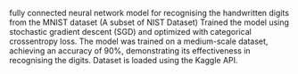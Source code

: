 fully connected neural network model for recognising the handwritten digits from the MNIST dataset (A subset of NIST Dataset)
Trained the model using stochastic gradient descent (SGD) and optimized with categorical crossentropy loss.
The model was trained on a medium-scale dataset, achieving an accuracy of 90%, demonstrating its effectiveness in recognising the digits.
Dataset is loaded using the Kaggle API.
